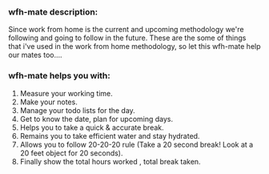 ### wfh-mate description: 
Since work from home is the current and upcoming methodology we're following and going to follow in the future. These are the some of things that i've used in the work from home methodology, so let this wfh-mate help our mates too....


### wfh-mate helps you with:

1. Measure your working time.
2. Make your notes.
3. Manage your todo lists for the day.
4. Get to know the date, plan for upcoming days.
5. Helps you to take a quick & accurate break.
6. Remains you to take efficient water and stay hydrated.
7. Allows you to follow 20-20-20 rule (Take a 20 second break! Look at a 20 feet object for 20 seconds).
8. Finally show the total hours worked , total break taken.

